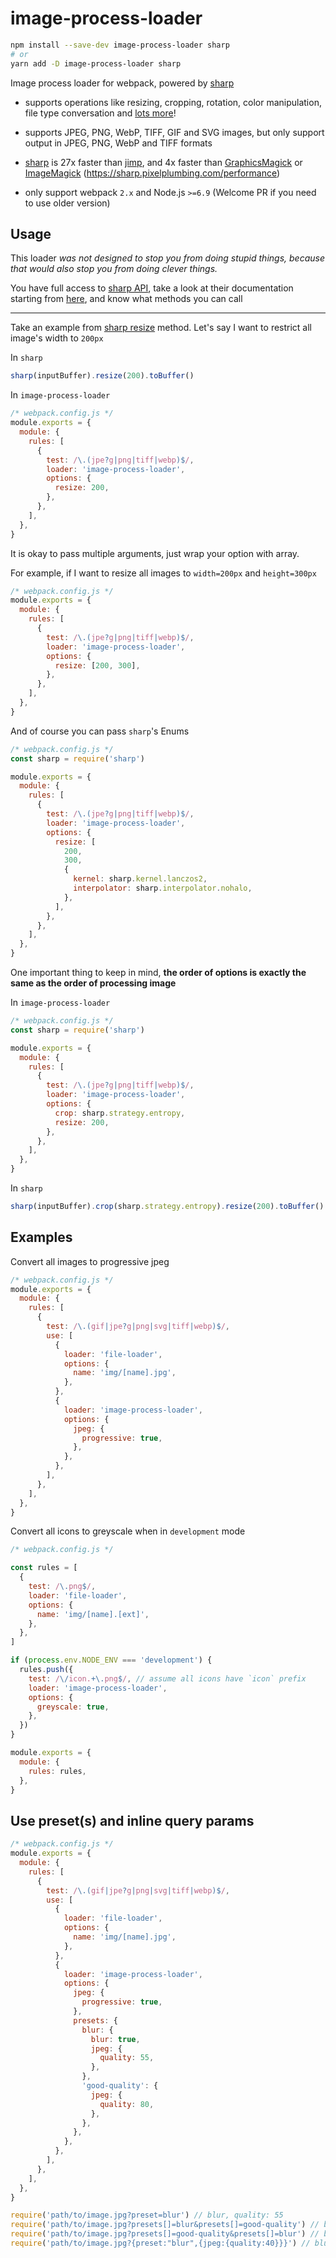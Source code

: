 # image-process-loader

```sh
npm install --save-dev image-process-loader sharp
# or
yarn add -D image-process-loader sharp
```

Image process loader for webpack, powered by [sharp](https://github.com/lovell/sharp)

- supports operations like resizing, cropping, rotation, color manipulation, file type conversation and [lots more](https://sharp.pixelplumbing.com/)!

- supports JPEG, PNG, WebP, TIFF, GIF and SVG images, but only support output in JPEG, PNG, WebP and TIFF formats

- [sharp](https://github.com/lovell/sharp) is 27x faster than [jimp](https://github.com/oliver-moran/jimp), and 4x faster than [GraphicsMagick](https://github.com/aheckmann/gm) or [ImageMagick](https://github.com/rsms/node-imagemagick) (<https://sharp.pixelplumbing.com/performance>)

- only support webpack `2.x` and Node.js `>=6.9` (Welcome PR if you need to use older version)

## Usage

This loader _was not designed to stop you from doing stupid things, because that would also stop you from doing clever things._

You have full access to [sharp API](https://sharp.pixelplumbing.com/), take a look at their documentation starting from [here](https://sharp.pixelplumbing.com/api-output#table-of-contents), and know what methods you can call

---

Take an example from [sharp resize](https://sharp.pixelplumbing.com/api-resize#resize) method. Let's say I want to restrict all image's width to `200px`

In `sharp`

```js
sharp(inputBuffer).resize(200).toBuffer()
```

In `image-process-loader`

```js
/* webpack.config.js */
module.exports = {
  module: {
    rules: [
      {
        test: /\.(jpe?g|png|tiff|webp)$/,
        loader: 'image-process-loader',
        options: {
          resize: 200,
        },
      },
    ],
  },
}
```

It is okay to pass multiple arguments, just wrap your option with array.

For example, if I want to resize all images to `width=200px` and `height=300px`

```js
/* webpack.config.js */
module.exports = {
  module: {
    rules: [
      {
        test: /\.(jpe?g|png|tiff|webp)$/,
        loader: 'image-process-loader',
        options: {
          resize: [200, 300],
        },
      },
    ],
  },
}
```

And of course you can pass `sharp`'s Enums

```js
/* webpack.config.js */
const sharp = require('sharp')

module.exports = {
  module: {
    rules: [
      {
        test: /\.(jpe?g|png|tiff|webp)$/,
        loader: 'image-process-loader',
        options: {
          resize: [
            200,
            300,
            {
              kernel: sharp.kernel.lanczos2,
              interpolator: sharp.interpolator.nohalo,
            },
          ],
        },
      },
    ],
  },
}
```

One important thing to keep in mind, **the order of options is exactly the same as the order of processing image**

In `image-process-loader`

```js
/* webpack.config.js */
const sharp = require('sharp')

module.exports = {
  module: {
    rules: [
      {
        test: /\.(jpe?g|png|tiff|webp)$/,
        loader: 'image-process-loader',
        options: {
          crop: sharp.strategy.entropy,
          resize: 200,
        },
      },
    ],
  },
}
```

In `sharp`

```js
sharp(inputBuffer).crop(sharp.strategy.entropy).resize(200).toBuffer()
```

## Examples

Convert all images to progressive jpeg

```js
/* webpack.config.js */
module.exports = {
  module: {
    rules: [
      {
        test: /\.(gif|jpe?g|png|svg|tiff|webp)$/,
        use: [
          {
            loader: 'file-loader',
            options: {
              name: 'img/[name].jpg',
            },
          },
          {
            loader: 'image-process-loader',
            options: {
              jpeg: {
                progressive: true,
              },
            },
          },
        ],
      },
    ],
  },
}
```

Convert all icons to greyscale when in `development` mode

```js
/* webpack.config.js */

const rules = [
  {
    test: /\.png$/,
    loader: 'file-loader',
    options: {
      name: 'img/[name].[ext]',
    },
  },
]

if (process.env.NODE_ENV === 'development') {
  rules.push({
    test: /\/icon.+\.png$/, // assume all icons have `icon` prefix
    loader: 'image-process-loader',
    options: {
      greyscale: true,
    },
  })
}

module.exports = {
  module: {
    rules: rules,
  },
}
```

## Use preset(s) and inline query params

```js
/* webpack.config.js */
module.exports = {
  module: {
    rules: [
      {
        test: /\.(gif|jpe?g|png|svg|tiff|webp)$/,
        use: [
          {
            loader: 'file-loader',
            options: {
              name: 'img/[name].jpg',
            },
          },
          {
            loader: 'image-process-loader',
            options: {
              jpeg: {
                progressive: true,
              },
              presets: {
                blur: {
                  blur: true,
                  jpeg: {
                    quality: 55,
                  },
                },
                'good-quality': {
                  jpeg: {
                    quality: 80,
                  },
                },
              },
            },
          },
        ],
      },
    ],
  },
}
```

```js
require('path/to/image.jpg?preset=blur') // blur, quality: 55
require('path/to/image.jpg?presets[]=blur&presets[]=good-quality') // blur, quality: 80; presets order matter
require('path/to/image.jpg?presets[]=good-quality&presets[]=blur') // blur, quality: 55; presets order matter
require('path/to/image.jpg?{preset:"blur",{jpeg:{quality:40}}}') // blur, quality: 40
```
